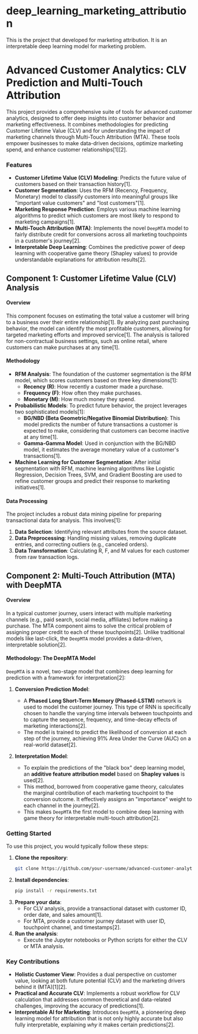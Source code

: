 # deep_learning_marketing_attribution
This is the project that developed for marketing attribution. It is an interpretable deep learning model for marketing problem.
# Advanced Customer Analytics: CLV Prediction and Multi-Touch Attribution

This project provides a comprehensive suite of tools for advanced customer analytics, designed to offer deep insights into customer behavior and marketing effectiveness. It combines methodologies for predicting Customer Lifetime Value (CLV) and for understanding the impact of marketing channels through Multi-Touch Attribution (MTA). These tools empower businesses to make data-driven decisions, optimize marketing spend, and enhance customer relationships[1][2].

### Features
*   **Customer Lifetime Value (CLV) Modeling**: Predicts the future value of customers based on their transaction history[1].
*   **Customer Segmentation**: Uses the RFM (Recency, Frequency, Monetary) model to classify customers into meaningful groups like "important value customers" and "lost customers"[1].
*   **Marketing Response Prediction**: Employs various machine learning algorithms to predict which customers are most likely to respond to marketing campaigns[1].
*   **Multi-Touch Attribution (MTA)**: Implements the novel `DeepMTA` model to fairly distribute credit for conversions across all marketing touchpoints in a customer's journey[2].
*   **Interpretable Deep Learning**: Combines the predictive power of deep learning with cooperative game theory (Shapley values) to provide understandable explanations for attribution results[2].

## Component 1: Customer Lifetime Value (CLV) Analysis

#### Overview
This component focuses on estimating the total value a customer will bring to a business over their entire relationship[1]. By analyzing past purchasing behavior, the model can identify the most profitable customers, allowing for targeted marketing efforts and improved service[1]. The analysis is tailored for non-contractual business settings, such as online retail, where customers can make purchases at any time[1].

#### Methodology
*   **RFM Analysis**: The foundation of the customer segmentation is the RFM model, which scores customers based on three key dimensions[1]:
    *   **Recency (R)**: How recently a customer made a purchase.
    *   **Frequency (F)**: How often they make purchases.
    *   **Monetary (M)**: How much money they spend.
*   **Probabilistic Models**: To predict future behavior, the project leverages two sophisticated models[1]:
    *   **BG/NBD (Beta Geometric/Negative Binomial Distribution)**: This model predicts the number of future transactions a customer is expected to make, considering that customers can become inactive at any time[1].
    *   **Gamma-Gamma Model**: Used in conjunction with the BG/NBD model, it estimates the average monetary value of a customer's transactions[1].
*   **Machine Learning for Customer Segmentation**: After initial segmentation with RFM, machine learning algorithms like Logistic Regression, Decision Trees, SVM, and Gradient Boosting are used to refine customer groups and predict their response to marketing initiatives[1].

#### Data Processing
The project includes a robust data mining pipeline for preparing transactional data for analysis. This involves[1]:
1.  **Data Selection**: Identifying relevant attributes from the source dataset.
2.  **Data Preprocessing**: Handling missing values, removing duplicate entries, and correcting outliers (e.g., canceled orders).
3.  **Data Transformation**: Calculating R, F, and M values for each customer from raw transaction logs.

## Component 2: Multi-Touch Attribution (MTA) with DeepMTA

#### Overview
In a typical customer journey, users interact with multiple marketing channels (e.g., paid search, social media, affiliates) before making a purchase. The MTA component aims to solve the critical problem of assigning proper credit to each of these touchpoints[2]. Unlike traditional models like last-click, the `DeepMTA` model provides a data-driven, interpretable solution[2].

#### Methodology: The DeepMTA Model
`DeepMTA` is a novel, two-stage model that combines deep learning for prediction with a framework for interpretation[2]:

1.  **Conversion Prediction Model**:
    *   A **Phased Long Short-Term Memory (Phased-LSTM)** network is used to model the customer journey. This type of RNN is specifically chosen to handle the varying time intervals between touchpoints and to capture the sequence, frequency, and time-decay effects of marketing interactions[2].
    *   The model is trained to predict the likelihood of conversion at each step of the journey, achieving 91% Area Under the Curve (AUC) on a real-world dataset[2].

2.  **Interpretation Model**:
    *   To explain the predictions of the "black box" deep learning model, an **additive feature attribution model** based on **Shapley values** is used[2].
    *   This method, borrowed from cooperative game theory, calculates the marginal contribution of each marketing touchpoint to the conversion outcome. It effectively assigns an "importance" weight to each channel in the journey[2].
    *   This makes `DeepMTA` the first model to combine deep learning with game theory for interpretable multi-touch attribution[2].

### Getting Started

To use this project, you would typically follow these steps:

1.  **Clone the repository**:
    ```bash
    git clone https://github.com/your-username/advanced-customer-analytics.git
    ```
2.  **Install dependencies**:
    ```bash
    pip install -r requirements.txt
    ```
3.  **Prepare your data**:
    *   For CLV analysis, provide a transactional dataset with customer ID, order date, and sales amount[1].
    *   For MTA, provide a customer journey dataset with user ID, touchpoint channel, and timestamps[2].
4.  **Run the analysis**:
    *   Execute the Jupyter notebooks or Python scripts for either the CLV or MTA analysis.

### Key Contributions
*   **Holistic Customer View**: Provides a dual perspective on customer value, looking at both future potential (CLV) and the marketing drivers behind it (MTA)[1][2].
*   **Practical and Accurate CLV**: Implements a robust workflow for CLV calculation that addresses common theoretical and data-related challenges, improving the accuracy of predictions[1].
*   **Interpretable AI for Marketing**: Introduces `DeepMTA`, a pioneering deep learning model for attribution that is not only highly accurate but also fully interpretable, explaining *why* it makes certain predictions[2].
